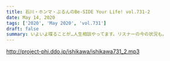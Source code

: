 ```yaml
---
title: 石川・ホンマ・ぶるんのBe-SIDE Your Life! vol.731-2
date: May 14, 2020
tags: ['2020', 'May 2020', 'vol.731']
draft: false
summary: いよいよ喋ることが…人生相談やってます。リスナーの今の状況も。
---
```


http://project-phi.ddo.jp/ishikawa/ishikawa731_2.mp3